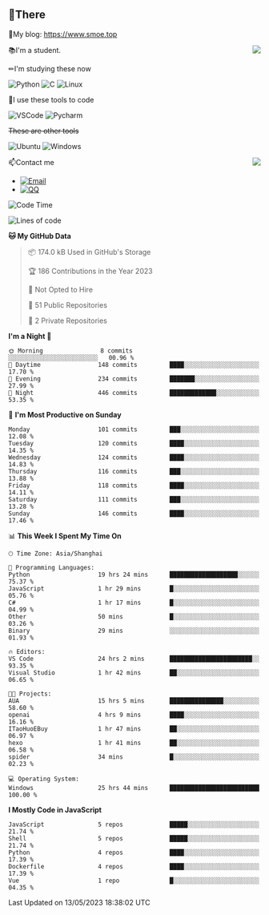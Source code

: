 
## 👏There

📰My blog: https://www.smoe.top

<img align="right" src="https://github-readme-stats.vercel.app/api/top-langs/?username=AkashiCoin"/>


📚I'm a student.

✏I'm studying these now

![Python](https://img.shields.io/badge/-Python-blue?style=flat-square&logo=Python&logoColor=fff)
![C](https://img.shields.io/badge/-C-585858?style=flat-square&logo=C&logoColor=fff)
![Linux](https://img.shields.io/badge/-Linux-black?style=flat-square&logo=Linux&logoColor=fff)

🔨I use these tools to code

![VSCode](https://img.shields.io/badge/-VSCode-blue?style=flat-square&logo=visualstudiocode&logoColor=fff)
![Pycharm](https://img.shields.io/badge/-Pycharm-green?style=flat-square&logo=pycharm&logoColor=fff)

 ~~These are other tools~~

![Ubuntu](https://img.shields.io/badge/-Ubuntu-orange?style=flat-square&logo=Ubuntu&logoColor=fff)
![Windows](https://img.shields.io/badge/-Windows-blue?style=flat-square&logo=Windows&logoColor=fff)

<img align="right" src="https://github-readme-stats.vercel.app/api?username=AkashiCoin" />


📫Contact me

* [![Email](https://img.shields.io/badge/Email-l1040186796@gmail.com-1?style=social&logoColor=fff)](mailto:l1040186796@gmail.com)
* [![QQ](https://img.shields.io/badge/QQ-1040186796-1?style=social&logoColor=fff)](tencent://AddContact/?fromId=45&fromSubId=1&subcmd=all&uin=1040186796&website=www.oicqzone.com)

<!--START_SECTION:waka-->
![Code Time](http://img.shields.io/badge/Code%20Time-742%20hrs%2044%20mins-blue)

![Lines of code](https://img.shields.io/badge/From%20Hello%20World%20I%27ve%20Written-240.3%20thousand%20lines%20of%20code-blue)

**🐱 My GitHub Data** 

> 📦 174.0 kB Used in GitHub's Storage 
 > 
> 🏆 186 Contributions in the Year 2023
 > 
> 🚫 Not Opted to Hire
 > 
> 📜 51 Public Repositories 
 > 
> 🔑 2 Private Repositories 
 > 
**I'm a Night 🦉** 

```text
🌞 Morning                8 commits           ░░░░░░░░░░░░░░░░░░░░░░░░░   00.96 % 
🌆 Daytime                148 commits         ████░░░░░░░░░░░░░░░░░░░░░   17.70 % 
🌃 Evening                234 commits         ███████░░░░░░░░░░░░░░░░░░   27.99 % 
🌙 Night                  446 commits         █████████████░░░░░░░░░░░░   53.35 % 
```
📅 **I'm Most Productive on Sunday** 

```text
Monday                   101 commits         ███░░░░░░░░░░░░░░░░░░░░░░   12.08 % 
Tuesday                  120 commits         ████░░░░░░░░░░░░░░░░░░░░░   14.35 % 
Wednesday                124 commits         ████░░░░░░░░░░░░░░░░░░░░░   14.83 % 
Thursday                 116 commits         ███░░░░░░░░░░░░░░░░░░░░░░   13.88 % 
Friday                   118 commits         ████░░░░░░░░░░░░░░░░░░░░░   14.11 % 
Saturday                 111 commits         ███░░░░░░░░░░░░░░░░░░░░░░   13.28 % 
Sunday                   146 commits         ████░░░░░░░░░░░░░░░░░░░░░   17.46 % 
```


📊 **This Week I Spent My Time On** 

```text
🕑︎ Time Zone: Asia/Shanghai

💬 Programming Languages: 
Python                   19 hrs 24 mins      ███████████████████░░░░░░   75.37 % 
JavaScript               1 hr 29 mins        █░░░░░░░░░░░░░░░░░░░░░░░░   05.76 % 
C#                       1 hr 17 mins        █░░░░░░░░░░░░░░░░░░░░░░░░   04.99 % 
Other                    50 mins             █░░░░░░░░░░░░░░░░░░░░░░░░   03.26 % 
Binary                   29 mins             ░░░░░░░░░░░░░░░░░░░░░░░░░   01.93 % 

🔥 Editors: 
VS Code                  24 hrs 2 mins       ███████████████████████░░   93.35 % 
Visual Studio            1 hr 42 mins        ██░░░░░░░░░░░░░░░░░░░░░░░   06.65 % 

🐱‍💻 Projects: 
AUA                      15 hrs 5 mins       ███████████████░░░░░░░░░░   58.60 % 
openai                   4 hrs 9 mins        ████░░░░░░░░░░░░░░░░░░░░░   16.16 % 
ITaoHuoEBuy              1 hr 47 mins        ██░░░░░░░░░░░░░░░░░░░░░░░   06.97 % 
hexo                     1 hr 41 mins        ██░░░░░░░░░░░░░░░░░░░░░░░   06.58 % 
spider                   34 mins             █░░░░░░░░░░░░░░░░░░░░░░░░   02.23 % 

💻 Operating System: 
Windows                  25 hrs 44 mins      █████████████████████████   100.00 % 
```

**I Mostly Code in JavaScript** 

```text
JavaScript               5 repos             █████░░░░░░░░░░░░░░░░░░░░   21.74 % 
Shell                    5 repos             █████░░░░░░░░░░░░░░░░░░░░   21.74 % 
Python                   4 repos             ████░░░░░░░░░░░░░░░░░░░░░   17.39 % 
Dockerfile               4 repos             ████░░░░░░░░░░░░░░░░░░░░░   17.39 % 
Vue                      1 repo              █░░░░░░░░░░░░░░░░░░░░░░░░   04.35 % 
```




 Last Updated on 13/05/2023 18:38:02 UTC
<!--END_SECTION:waka-->
